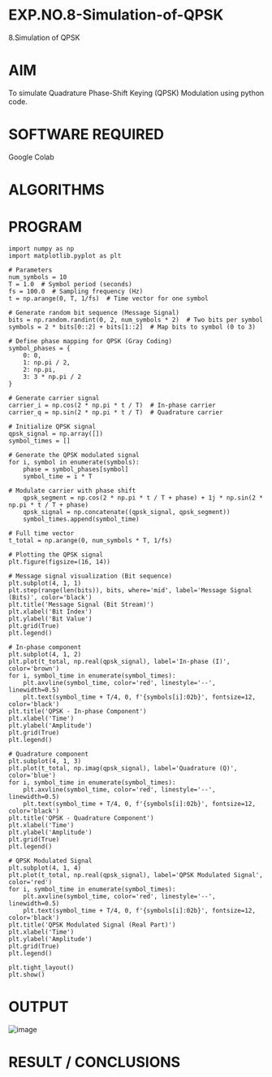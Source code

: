 # EXP.NO.8-Simulation-of-QPSK

8.Simulation of QPSK

# AIM
To simulate Quadrature Phase-Shift Keying (QPSK) Modulation using python code.

# SOFTWARE REQUIRED
Google Colab

# ALGORITHMS

# PROGRAM
    import numpy as np
    import matplotlib.pyplot as plt

    # Parameters
    num_symbols = 10
    T = 1.0  # Symbol period (seconds)
    fs = 100.0  # Sampling frequency (Hz)
    t = np.arange(0, T, 1/fs)  # Time vector for one symbol

    # Generate random bit sequence (Message Signal)
    bits = np.random.randint(0, 2, num_symbols * 2)  # Two bits per symbol
    symbols = 2 * bits[0::2] + bits[1::2]  # Map bits to symbol (0 to 3)

    # Define phase mapping for QPSK (Gray Coding)
    symbol_phases = {
        0: 0,
        1: np.pi / 2,
        2: np.pi,
        3: 3 * np.pi / 2
    }

    # Generate carrier signal
    carrier_i = np.cos(2 * np.pi * t / T)  # In-phase carrier
    carrier_q = np.sin(2 * np.pi * t / T)  # Quadrature carrier

    # Initialize QPSK signal
    qpsk_signal = np.array([])
    symbol_times = []

    # Generate the QPSK modulated signal
    for i, symbol in enumerate(symbols):
        phase = symbol_phases[symbol]
        symbol_time = i * T
    
    # Modulate carrier with phase shift
        qpsk_segment = np.cos(2 * np.pi * t / T + phase) + 1j * np.sin(2 * np.pi * t / T + phase)
        qpsk_signal = np.concatenate((qpsk_signal, qpsk_segment))
        symbol_times.append(symbol_time)

    # Full time vector
    t_total = np.arange(0, num_symbols * T, 1/fs)

    # Plotting the QPSK signal
    plt.figure(figsize=(16, 14))

    # Message signal visualization (Bit sequence)
    plt.subplot(4, 1, 1)
    plt.step(range(len(bits)), bits, where='mid', label='Message Signal (Bits)', color='black')
    plt.title('Message Signal (Bit Stream)')
    plt.xlabel('Bit Index')
    plt.ylabel('Bit Value')
    plt.grid(True)
    plt.legend()

    # In-phase component
    plt.subplot(4, 1, 2)
    plt.plot(t_total, np.real(qpsk_signal), label='In-phase (I)', color='brown')
    for i, symbol_time in enumerate(symbol_times):
        plt.axvline(symbol_time, color='red', linestyle='--', linewidth=0.5)
        plt.text(symbol_time + T/4, 0, f'{symbols[i]:02b}', fontsize=12, color='black')
    plt.title('QPSK - In-phase Component')
    plt.xlabel('Time')
    plt.ylabel('Amplitude')
    plt.grid(True)
    plt.legend()

    # Quadrature component
    plt.subplot(4, 1, 3)
    plt.plot(t_total, np.imag(qpsk_signal), label='Quadrature (Q)', color='blue')
    for i, symbol_time in enumerate(symbol_times):
        plt.axvline(symbol_time, color='red', linestyle='--', linewidth=0.5)
        plt.text(symbol_time + T/4, 0, f'{symbols[i]:02b}', fontsize=12, color='black')
    plt.title('QPSK - Quadrature Component')
    plt.xlabel('Time')
    plt.ylabel('Amplitude')
    plt.grid(True)
    plt.legend()

    # QPSK Modulated Signal
    plt.subplot(4, 1, 4)
    plt.plot(t_total, np.real(qpsk_signal), label='QPSK Modulated Signal', color='red')
    for i, symbol_time in enumerate(symbol_times):
        plt.axvline(symbol_time, color='red', linestyle='--', linewidth=0.5)
        plt.text(symbol_time + T/4, 0, f'{symbols[i]:02b}', fontsize=12, color='black')
    plt.title('QPSK Modulated Signal (Real Part)')
    plt.xlabel('Time')
    plt.ylabel('Amplitude')
    plt.grid(True)
    plt.legend()

    plt.tight_layout()
    plt.show()

# OUTPUT

![image](https://github.com/user-attachments/assets/89e4c751-4396-4c54-9ef7-e118b4ec0c00)

 
# RESULT / CONCLUSIONS
